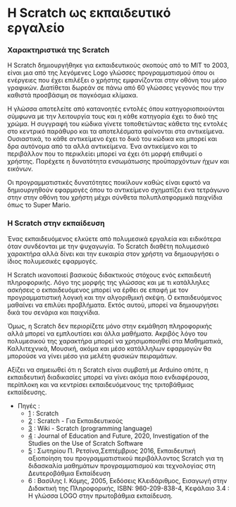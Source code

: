 # Η Scratch ως εκπαιδευτικό εργαλείο 

### Χαρακτηριστικά της Scratch 

   Η Scratch δημιουργήθηκε για εκπαιδευτικούς σκοπούς από το MIT το 2003, είναι μια από της λεγόμενες Logo γλώσσες προγραμματισμού όπου οι ενέργειες που έχει επιλέξει ο χρήστης εμφανίζονται στην οθόνη του μέσο γραφικών. Διατίθεται δωρεάν σε πάνω από 60 γλώσσες γεγονός που την καθιστά προσβάσιμη σε παγκόσμια κλίμακα.
  
   Η γλώσσα αποτελείτε από κατανοητές εντολές όπου κατηγοριοποιούνται σύμφωνα με την λειτουργία τους και η κάθε κατηγορία έχει το δικό της χρώμα. Η συγγραφή του κώδικα γίνετε τοποθετώντας κάθετα της εντολές  στο κεντρικό παράθυρο και τα αποτελέσματα φαίνονται στα αντικείμενα. Ουσιαστικά, το κάθε αντικείμενο έχει το δικό του κώδικα και μπορεί και δρα αυτόνομα από τα αλλά αντικείμενα. Ένα αντικείμενο και το περιβάλλον που το περικλείει  μπορεί να έχει ότι μορφή επιθυμεί ο χρήστης. Παρέχετε η δυνατότητα ενσωμάτωσης προϋπαρχόντων ήχων και εικόνων.

   Οι προγραμματιστικές δυνατότητες ποικίλουν καθώς είναι εφικτό να δημιουργηθούν εφαρμογές όπου το αντικείμενο σχηματίζει ένα τετράγωνο στην στην οθόνη του χρήστη μέχρι σύνθετα πολυπλατφορμικά παιχνίδια όπως το Super Mario.    
   
### Η Scratch στην εκπαίδευση

  Ένας εκπαιδευόμενος ελκύετε από πολυμεσικά εργαλεία και ειδικότερα όταν συνδέονται με την ψυχαγωγία. Το Scratch διαθέτη πολυμεσικό χαρακτήρα αλλά δίνει και την ευκαιρία στον χρήστη να δημιουργήσει ο ίδιος πολυμεσικές εφαρμογές. 
  
  Η Scratch ικανοποιεί βασικούς διδακτικούς στόχους ενός εκπαιδευτή πληροφορικής. Λόγο της μορφής της γλώσσας και με τι κατάλληλες ασκήσεις ο εκπαιδευόμενος μπορεί να έρθει σε επαφή με τον προγραμματιστική λογική και την αλγοριθμική σκέψη. Ο εκπαιδευόμενος μαθαίνει να επιλύει προβλήματα. Εκτός αυτού, μπορεί να δημιουργήσει δικά του σενάρια και παιχνίδια. 
  
  Όμως, η Scratch δεν περιορίζετε μόνο στην εκμάθηση πληροφορικής αλλά μπορεί να εμπλουτίσει και άλλα μαθήματα. Ακριβός λόγο του πολυμεσικού της χαρακτήρα μπορεί να χρησιμοποιηθεί στα Μαθηματικά,  Καλλιτεχνικά, Μουσική, ακόμα και μέσο κατάλληλων εφαρμογών θα μπορούσε να γίνει μέσο για μελέτη φυσικών πειραμάτων. 
  
  Αξίζει να σημειωθεί ότι η Scratch είναι συμβατή με Arduino οπότε, η εκπαιδευτική διαδικασίες μπορεί να γίνει ακόμα ποιο ενδιαφέρουσα, περίπλοκη και να κεντρίσει εκπαιδευόμενους της τριτοβάθμιας εκπαίδευσης.  
  
  * Πηγές :
    - [1](https://scratch.mit.edu/about) : Scratch
    - [2](https://scratch.mit.edu/educators) : Scratch - Για Εκπαιδευτικούς
    - [3](https://en.wikipedia.org/wiki/Scratch_(programming_language)) : Wiki - Scratch (programming language)
    - [4](https://dergipark.org.tr/en/download/article-file/699888) : Journal of Education and Future, 2020, Investigation of the Studies on the Use of Scratch Software
    - [5](http://nestor.teipel.gr/xmlui/bitstream/handle/123456789/17931/%20%20%20%20%20%20%20%20%20%20%20%20%20%20%20%20%20%20%20%20%20%20%20%20%20%20%20%20%20%20%20%20%20%20%20%20%20%20%20%20%20%20%20%20%20%20%20%20%20%20%20%20%20%20%20%20%20%20%20%20Scratch.pdf?sequence=1) : Σωτηρίου Π. Ρετσίνα,Σεπτέμβριος 2016, Εκπαιδευτική αξιοποίηση του προγραμματιστικού περιβάλλοντος Scratch για τη διδασκαλία μαθημάτων προγραμματισμού και τεχνολογίας στη Δευτεροβάθμια Εκπαίδευση
    - 6 : Βασίλης Ι. Κόμης, 2005, Εκδόσεις Κλειδάριθμος, Εισαγωγή στην Διδακτική της Πληροφορικής, ISBN: 960-209-838-4, Κεφάλαιο 3.4 : Η γλώσσα LOGO στην πρωτοβάθμια εκπαίδευση.
